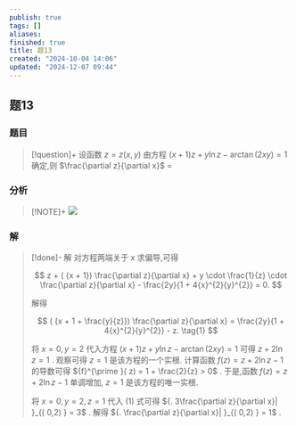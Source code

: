 ```yaml
---
publish: true
tags: []
aliases: 
finished: true
title: 题13
created: "2024-10-04 14:06"
updated: "2024-12-07 09:44"
---
```

## 题13
### 题目
> [!question]+
> 设函数 $z = z( {x, y})$ 由方程 $( {x + 1}) z + y\ln z - \arctan ( {2xy}) = 1$ 确定,则 $\frac{\partial z}{\partial x}$ $=$
### 分析
> [!NOTE]+
> ![](https://img.hwenyi.live/202412071744028.webp)
### 解
> [!done]-
> 解 对方程两端关于 $x$ 求偏导,可得
> 
> $$
> z + ( {x + 1}) \frac{\partial z}{\partial x} + y \cdot \frac{1}{z} \cdot \frac{\partial z}{\partial x} - \frac{2y}{1 + 4{x}^{2}{y}^{2}} = 0.
> $$
> 
> 解得
> 
> $$
> ( {x + 1 + \frac{y}{z}}) \frac{\partial z}{\partial x} = \frac{2y}{1 + 4{x}^{2}{y}^{2}} - z. \tag{1}
> $$
> 
> 将 $x = 0, y = 2$ 代入方程 $( {x + 1}) z + y\ln z - \arctan ( {2xy}) = 1$ 可得 $z + 2\ln z = 1$ . 观察可得 $z = 1$ 是该方程的一个实根. 计算函数 $f( z) = z + 2\ln z - 1$ 的导数可得 ${f}^{\prime }( z) = 1 + \frac{2}{z} > 0$ . 于是,函数 $f( z) = z + 2\ln z - 1$ 单调增加, $z = 1$ 是该方程的唯一实根.
> 
> 将 $x = 0, y = 2, z = 1$ 代入 (1) 式可得 ${. 3\frac{\partial z}{\partial x}| }_{( 0,2) } = 3$ . 解得 ${. \frac{\partial z}{\partial x}| }_{( 0,2) } = 1$ .